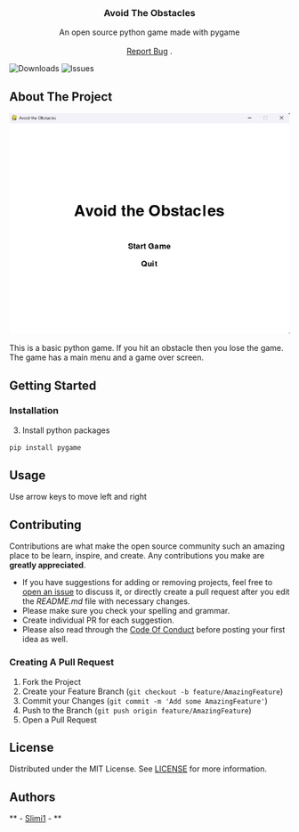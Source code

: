 <br/>
<p align="center">
  <h3 align="center">Avoid The Obstacles</h3>

  <p align="center">
    An open source python game made with pygame
    <br/>
    <br/>
    <a href="https://github.com/Slimi1/Avoid-The-Obstacles/issues">Report Bug</a>
    .
  </p>
</p>

![Downloads](https://img.shields.io/github/downloads/Slimi1/Avoid-The-Obstacles/total) ![Issues](https://img.shields.io/github/issues/Slimi1/Avoid-The-Obstacles) 

## About The Project

![Screen Shot](image.png)

This is a basic python game. If you hit an obstacle then you lose the game. The game has a main menu and a game over screen.

## Getting Started


### Installation

3. Install python packages

```sh
pip install pygame
```

## Usage

Use arrow keys to move left and right


## Contributing

Contributions are what make the open source community such an amazing place to be learn, inspire, and create. Any contributions you make are **greatly appreciated**.
* If you have suggestions for adding or removing projects, feel free to [open an issue](https://github.com/Slimi1/Avoid-The-Obstacles/issues/new) to discuss it, or directly create a pull request after you edit the *README.md* file with necessary changes.
* Please make sure you check your spelling and grammar.
* Create individual PR for each suggestion.
* Please also read through the [Code Of Conduct](https://github.com/Slimi1/Avoid-The-Obstacles/blob/main/CODE_OF_CONDUCT.md) before posting your first idea as well.

### Creating A Pull Request

1. Fork the Project
2. Create your Feature Branch (`git checkout -b feature/AmazingFeature`)
3. Commit your Changes (`git commit -m 'Add some AmazingFeature'`)
4. Push to the Branch (`git push origin feature/AmazingFeature`)
5. Open a Pull Request

## License

Distributed under the MIT License. See [LICENSE](https://github.com/Slimi1/Avoid-The-Obstacles/blob/main/LICENSE.md) for more information.

## Authors

** - [Slimi1](https://github.com/Slimi1/) - **
